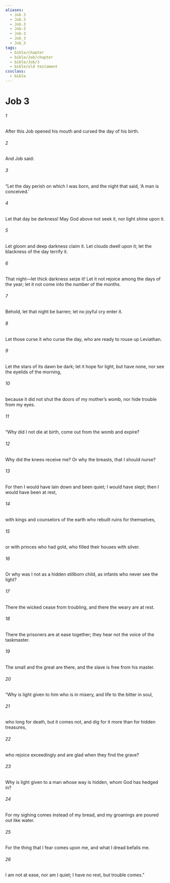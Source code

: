 ```yaml
---
aliases:
  - Job 3
  - Job.3
  - Job.3
  - Job-3
  - Job-3
  - Job_3
  - Job_3
tags:
  - bible/chapter
  - bible/Job/chapter
  - bible/Job/3
  - bible/old testament
cssclass:
  - bible
---
```


# Job 3

###### 1
After this Job opened his mouth and cursed the day of his birth.
###### 2
And Job said:
###### 3
“Let the day perish on which I was born, and the night that said, ‘A man is conceived.’
###### 4
Let that day be darkness! May God above not seek it, nor light shine upon it.
###### 5
Let gloom and deep darkness claim it. Let clouds dwell upon it; let the blackness of the day terrify it.
###### 6
That night—let thick darkness seize it! Let it not rejoice among the days of the year; let it not come into the number of the months.
###### 7
Behold, let that night be barren; let no joyful cry enter it.
###### 8
Let those curse it who curse the day, who are ready to rouse up Leviathan.
###### 9
Let the stars of its dawn be dark; let it hope for light, but have none, nor see the eyelids of the morning,
###### 10
because it did not shut the doors of my mother’s womb, nor hide trouble from my eyes.
###### 11
“Why did I not die at birth, come out from the womb and expire?
###### 12
Why did the knees receive me? Or why the breasts, that I should nurse?
###### 13
For then I would have lain down and been quiet; I would have slept; then I would have been at rest,
###### 14
with kings and counselors of the earth who rebuilt ruins for themselves,
###### 15
or with princes who had gold, who filled their houses with silver.
###### 16
Or why was I not as a hidden stillborn child, as infants who never see the light?
###### 17
There the wicked cease from troubling, and there the weary are at rest.
###### 18
There the prisoners are at ease together; they hear not the voice of the taskmaster.
###### 19
The small and the great are there, and the slave is free from his master.
###### 20
“Why is light given to him who is in misery, and life to the bitter in soul,
###### 21
who long for death, but it comes not, and dig for it more than for hidden treasures,
###### 22
who rejoice exceedingly and are glad when they find the grave?
###### 23
Why is light given to a man whose way is hidden, whom God has hedged in?
###### 24
For my sighing comes instead of my bread, and my groanings are poured out like water.
###### 25
For the thing that I fear comes upon me, and what I dread befalls me.
###### 26
I am not at ease, nor am I quiet; I have no rest, but trouble comes.”


